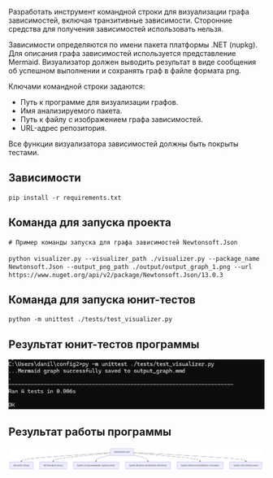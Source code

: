 

Разработать инструмент командной строки для визуализации графа зависимостей, включая транзитивные зависимости. Сторонние средства для получения зависимостей использовать нельзя.

Зависимости определяются по имени пакета платформы .NET (nupkg). Для описания графа зависимостей используется представление Mermaid. Визуализатор должен выводить результат в виде сообщения об успешном выполнении и сохранять граф в файле формата png.

Ключами командной строки задаются:
* Путь к программе для визуализации графов.
* Имя анализируемого пакета.
* Путь к файлу с изображением графа зависимостей.
* URL-адрес репозитория.

Все функции визуализатора зависимостей должны быть покрыты тестами.

## Зависимости
```
pip install -r requirements.txt
```

## Команда для запуска проекта
```
# Пример команды запуска для графа зависимостей Newtonsoft.Json

python visualizer.py --visualizer_path ./visualizer.py --package_name Newtonsoft.Json --output_png_path ./output/output_graph_1.png --url https://www.nuget.org/api/v2/package/Newtonsoft.Json/13.0.3
```
## Команда для запуска юнит-тестов
```
python -m unittest ./tests/test_visualizer.py
```

## Результат юнит-тестов программы

![](images/test.png)

## Результат работы программы

![](output/output_graph_1.png)


